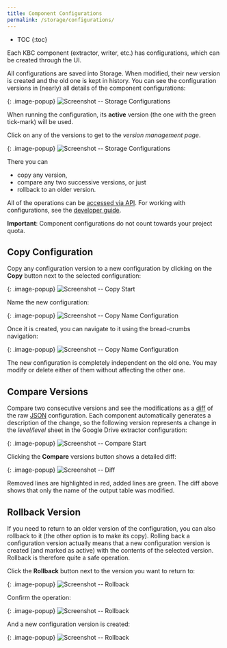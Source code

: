 ```yaml
---
title: Component Configurations
permalink: /storage/configurations/
---
```


* TOC
{:toc}

Each KBC component (extractor, writer, etc.) has configurations, which can be created through the UI.

All configurations are saved into Storage. When modified, their new version is created and the old one is kept in history.
You can see the configuration versions in (nearly) all details of the component configurations:

{: .image-popup}
![Screenshot -- Storage Configurations](/storage/configurations/configurations-intro.png)

When running the configuration, its **active** version (the one with the green tick-mark) will be used.

Click on any of the versions to get to the *version management page*.

{: .image-popup}
![Screenshot -- Storage Configurations](/storage/configurations/versions-intro.png)

There you can

- copy any version,
- compare any two successive versions, or just
- rollback to an older version.

All of the operations can be [accessed via API](http://docs.keboola.apiary.io/#reference/component-configurations/create-config).
For working with configurations, see the [developer guide](https://developers.keboola.com/integrate/storage/api/configurations/).

**Important**: Component configurations do not count towards your project quota.

## Copy Configuration
Copy any configuration version to a new configuration by clicking on the **Copy** button next to the selected configuration:

{: .image-popup}
![Screenshot -- Copy Start](/storage/configurations/copy-1.png)

Name the new configuration:

{: .image-popup}
![Screenshot -- Copy Name Configuration](/storage/configurations/copy-2.png)

Once it is created, you can navigate to it using the bread-crumbs navigation:

{: .image-popup}
![Screenshot -- Copy Name Configuration](/storage/configurations/copy-3.png)

The new configuration is completely independent on the old one. You may modify or delete either of them without affecting the other one.

## Compare Versions
Compare two consecutive versions and see the modifications as a [diff](https://en.wikipedia.org/wiki/Data_comparison) of
the raw [JSON](https://en.wikipedia.org/wiki/JSON) configuration. Each component automatically generates a description
of the change, so the following version represents a change in the *level/level* sheet in the Google Drive extractor configuration:

{: .image-popup}
![Screenshot -- Compare Start](/storage/configurations/compare-1.png)

Clicking the **Compare** versions button shows a detailed diff:

{: .image-popup}
![Screenshot -- Diff](/storage/configurations/compare-2.png)

Removed lines are highlighted in red, added lines are green. The diff above shows that only the name
of the output table was modified.

## Rollback Version
If you need to return to an older version of the configuration, you can also rollback to it (the other option is to
make its copy). Rolling back a configuration version actually means that a new configuration version is created
(and marked as active) with the contents of the selected version. Rollback is therefore quite a safe operation.

Click the **Rollback** button next to the version you want to return to:

{: .image-popup}
![Screenshot -- Rollback](/storage/configurations/rollback-1.png)

Confirm the operation:

{: .image-popup}
![Screenshot -- Rollback](/storage/configurations/rollback-2.png)

And a new configuration version is created:

{: .image-popup}
![Screenshot -- Rollback](/storage/configurations/rollback-3.png)

